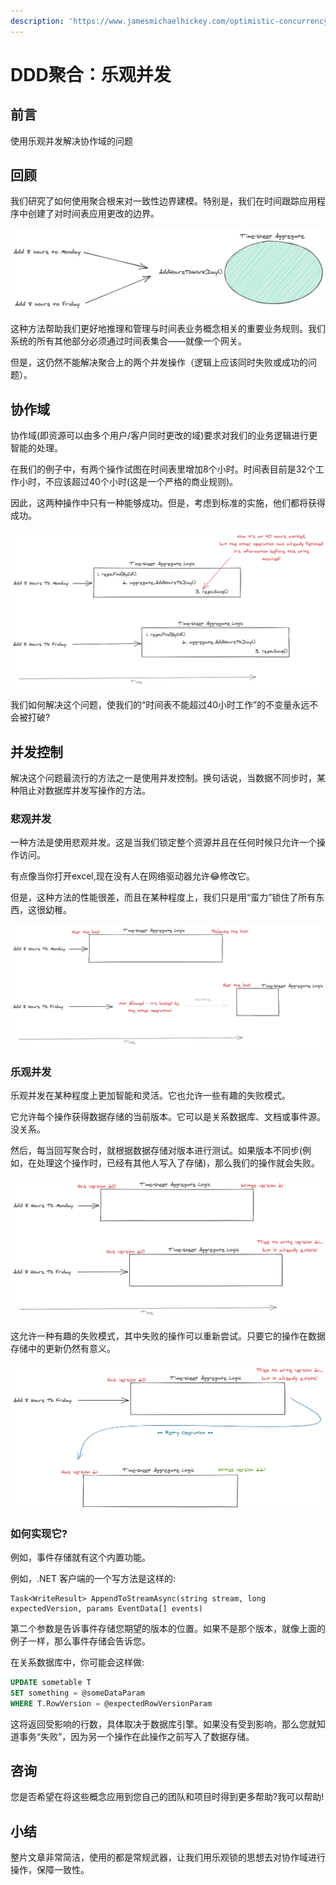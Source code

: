 ```yaml
---
description: 'https://www.jamesmichaelhickey.com/optimistic-concurrency/'
---
```


# DDD聚合：乐观并发

## 前言

使用乐观并发解决协作域的问题

## 回顾

我们研究了如何使用聚合根来对一致性边界建模。特别是，我们在时间跟踪应用程序中创建了对时间表应用更改的边界。

![oc.01](../../.gitbook/assets/image.png)

这种方法帮助我们更好地推理和管理与时间表业务概念相关的重要业务规则。我们系统的所有其他部分必须通过时间表集合——就像一个网关。

但是，这仍然不能解决聚合上的两个并发操作（逻辑上应该同时失败或成功的问题）。

## 协作域

协作域\(即资源可以由多个用户/客户同时更改的域\)要求对我们的业务逻辑进行更智能的处理。

在我们的例子中，有两个操作试图在时间表里增加8个小时。时间表目前是32个工作小时，不应该超过40个小时\(这是一个严格的商业规则\)。

因此，这两种操作中只有一种能够成功。但是，考虑到标准的实施，他们都将获得成功。

![oc.02](../../.gitbook/assets/image%20%281%29.png)

我们如何解决这个问题，使我们的“时间表不能超过40小时工作”的不变量永远不会被打破?

## 并发控制

解决这个问题最流行的方法之一是使用并发控制。换句话说，当数据不同步时，某种阻止对数据库并发写操作的方法。

### 悲观并发

一种方法是使用悲观并发。这是当我们锁定整个资源并且在任何时候只允许一个操作访问。

有点像当你打开excel,现在没有人在网络驱动器允许😂修改它。

但是，这种方法的性能很差，而且在某种程度上，我们只是用“蛮力”锁住了所有东西，这很幼稚。

![oc.03](../../.gitbook/assets/image%20%282%29.png)

### 乐观并发

乐观并发在某种程度上更加智能和灵活。它也允许一些有趣的失败模式。

它允许每个操作获得数据存储的当前版本。它可以是关系数据库、文档或事件源。没关系。

然后，每当回写聚合时，就根据数据存储对版本进行测试。如果版本不同步\(例如，在处理这个操作时，已经有其他人写入了存储\)，那么我们的操作就会失败。

![oc.04](../../.gitbook/assets/image%20%283%29.png)

这允许一种有趣的失败模式，其中失败的操作可以重新尝试。只要它的操作在数据存储中的更新仍然有意义。

![oc.05](../../.gitbook/assets/image%20%284%29.png)

### 如何实现它?

例如，事件存储就有这个内置功能。

例如，.NET 客户端的一个写方法是这样的:

```aspnet
Task<WriteResult> AppendToStreamAsync(string stream, long expectedVersion, params EventData[] events)
```

第二个参数是告诉事件存储您期望的版本的位置。如果不是那个版本，就像上面的例子一样，那么事件存储会告诉您。

在关系数据库中，你可能会这样做:

```sql
UPDATE sometable T
SET something = @someDataParam
WHERE T.RowVersion = @expectedRowVersionParam
```

这将返回受影响的行数，具体取决于数据库引擎。如果没有受到影响，那么您就知道事务“失败”，因为另一个操作在此操作之前写入了数据存储。

## 咨询

您是否希望在将这些概念应用到您自己的团队和项目时得到更多帮助?我可以帮助!

## 小结

整片文章非常简洁，使用的都是常规武器，让我们用乐观锁的思想去对协作域进行操作，保障一致性。

